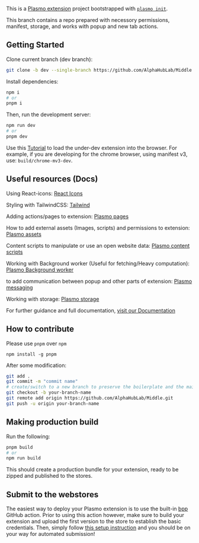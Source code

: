 This is a [Plasmo extension](https://docs.plasmo.com/) project bootstrapped with [`plasmo init`](https://www.npmjs.com/package/plasmo).


This branch contains a repo prepared with necessory permissions, manifest, storage, and works with popup and new tab actions.


## Getting Started

Clone current branch (dev branch):

```bash
git clone -b dev --single-branch https://github.com/AlphaHubLab/Middle.git
```

Install dependencies:

```bash
npm i
# or
pnpm i
```

Then, run the development server:

```bash
npm run dev
# or
pnpm dev
```

Use this [Tutorial](https://docs.plasmo.com/framework#loading-the-extension-in-chrome/) to load the under-dev extension into the browser. For example, if you are developing for the chrome browser, using manifest v3, use: `build/chrome-mv3-dev`.

## Useful resources (Docs)

Using React-icons:
[React Icons](https://react-icons.github.io/react-icons/)

Styling with TailwindCSS:
[Tailwind](https://tailwindcss.com/)

Adding actions/pages to extension:
[Plasmo pages](https://docs.plasmo.com/framework/ext-pages)

How to add external assets (Images, scripts) and permissions to extension:
[Plasmo assets](https://docs.plasmo.com/framework/assets)

Content scripts to manipulate or use an open website data:
[Plasmo content scripts](https://docs.plasmo.com/framework/content-scripts)

Working with Background worker (Useful for fetching/Heavy computation):
[Plasmo Background worker](https://docs.plasmo.com/framework/background-service-worker)

to add communication between popup and other parts of extension:
[Plasmo messaging](https://docs.plasmo.com/framework/messaging)

Working with storage:
[Plasmo storage](https://docs.plasmo.com/framework/storage)

For further guidance and full documentation, [visit our Documentation](https://docs.plasmo.com/)

## How to contribute

Please use `pnpm` over `npm`

```
npm install -g pnpm
```

After some modification:

```bash
git add .
git commit -m "commit name"
# create/switch to a new branch to preserve the boilerplate and the main branch.
git checkout -b your-branch-name
git remote add origin https://github.com/AlphaHubLab/Middle.git
git push -u origin your-branch-name
```

## Making production build

Run the following:

```bash
pnpm build
# or
npm run build
```

This should create a production bundle for your extension, ready to be zipped and published to the stores.

## Submit to the webstores

The easiest way to deploy your Plasmo extension is to use the built-in [bpp](https://bpp.browser.market) GitHub action. Prior to using this action however, make sure to build your extension and upload the first version to the store to establish the basic credentials. Then, simply follow [this setup instruction](https://docs.plasmo.com/framework/workflows/submit) and you should be on your way for automated submission!
